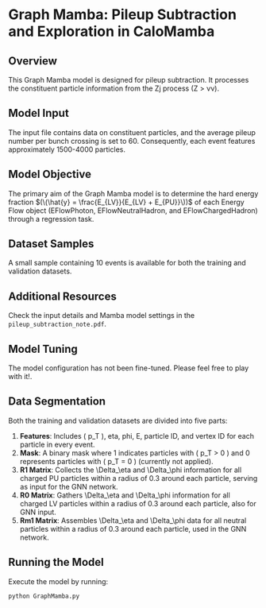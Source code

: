 # Graph Mamba: Pileup Subtraction and Exploration in CaloMamba

## Overview
This Graph Mamba model is designed for pileup subtraction. It processes the constituent particle information from the Zj process (Z > νν).

## Model Input
The input file contains data on constituent particles, and the average pileup number per bunch crossing is set to 60. Consequently, each event features approximately 1500-4000 particles.

## Model Objective
The primary aim of the Graph Mamba model is to determine the hard energy fraction $(\(\hat{y} = \frac{E_{LV}}{E_{LV} + E_{PU}}\))$ of each Energy Flow object (EFlowPhoton, EFlowNeutralHadron, and EFlowChargedHadron) through a regression task.

## Dataset Samples
A small sample containing 10 events is available for both the training and validation datasets.

## Additional Resources
Check the input details and Mamba model settings in the `pileup_subtraction_note.pdf`.

## Model Tuning
The model configuration has not been fine-tuned. Please feel free to play with it!.

## Data Segmentation
Both the training and validation datasets are divided into five parts:

1. **Features**: Includes \( p_T \), eta, phi, E, particle ID, and vertex ID for each particle in every event.
2. **Mask**: A binary mask where 1 indicates particles with \( p_T > 0 \) and 0 represents particles with \( p_T = 0 \) (currently not applied).
3. **R1 Matrix**: Collects the \Delta_\eta and \Delta_\phi information for all charged PU particles within a radius of 0.3 around each particle, serving as input for the GNN network.
4. **R0 Matrix**: Gathers \Delta_\eta and \Delta_\phi information for all charged LV particles within a radius of 0.3 around each particle, also for GNN input.
5. **Rm1 Matrix**: Assembles \Delta_\eta and \Delta_\phi data for all neutral particles within a radius of 0.3 around each particle, used in the GNN network.

## Running the Model
Execute the model by running:
```bash
python GraphMamba.py




